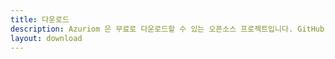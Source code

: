 ```yaml
---
title: 다운로드
description: Azuriom 은 무료로 다운로드할 수 있는 오픈소스 프로젝트입니다. GitHub 에 소스코드가 공개되어 있습니다.
layout: download
---
```

